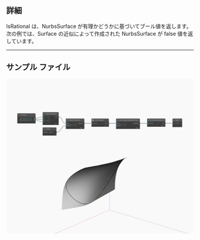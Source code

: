 ## 詳細
IsRational は、NurbsSurface が有理かどうかに基づいてブール値を返します。次の例では、Surface の近似によって作成された NurbsSurface が false 値を返しています。
___
## サンプル ファイル

![IsRational](./Autodesk.DesignScript.Geometry.NurbsSurface.IsRational_img.jpg)

